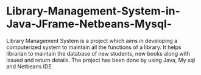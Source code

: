 # Library-Management-System-in-Java-JFrame-Netbeans-Mysql-
Library Management System is a project which aims in developing a computerized system to maintain all the functions of a library.  It helps librarian to maintain the database of new students, new books along with issued and return details. The project has been done by using Java, My sql and Netbeans IDE.



